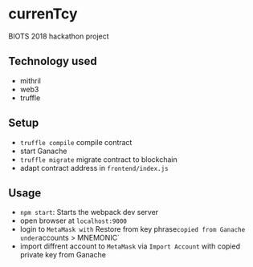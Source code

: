 # currenTcy
BIOTS 2018 hackathon project

## Technology used
* mithril
* web3
* truffle

## Setup

- `truffle compile` compile contract
- start Ganache
- `truffle migrate` migrate contract to blockchain
- adapt contract address in `frontend/index.js`

## Usage
- `npm start`: Starts the webpack dev server
- open browser at `localhost:9000`
- login to `MetaMask with` Restore from key phrase` copied from Ganache under `accounts > MNEMONIC`
- import diffrent account to `MetaMask` via `Import Account` with copied private key from Ganache
